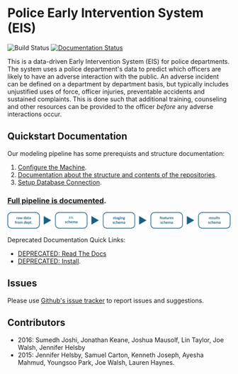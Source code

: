 # Police Early Intervention System (EIS)

![Build Status](https://travis-ci.org/dssg/police-eis.svg)
[![Documentation Status](https://readthedocs.org/projects/police-eis/badge/?version=latest)](http://police-eis.readthedocs.org/en/latest/?badge=latest)

This is a data-driven Early Intervention System (EIS) for police departments. The system uses a police department's data to predict which officers are likely to have an adverse interaction with the public. An adverse incident can be defined on a department by department basis, but typically includes unjustified uses of force, officer injuries, preventable accidents and sustained complaints. This is done such that additional training, counseling and other resources can be provided to the officer _before_ any adverse interactions occur.

## Quickstart Documentation

Our modeling pipeline has some prerequists and structure documentation:

1.  [Configure the Machine](link).
2.  [Documentation about the structure and contents of the repositories](docs/repository_documentation.md).
3.  [Setup Database Connection](docs/database_connection.md).

### [Full pipeline is documented](docs/repositories_dependencies_and_pipeline.md).

![Process](docs/tableProces.png)

Deprecated Documentation Quick Links:


* [DEPRECATED: Read The Docs](https://police-eis.readthedocs.org/en/latest/)
* [DEPRECATED: Install](https://police-eis.readthedocs.org/en/latest/quickstart.html).

## Issues

Please use [Github's issue tracker](https://github.com/dssg/police-eis/issues/new) to report issues and suggestions.

## Contributors

* 2016: Sumedh Joshi, Jonathan Keane, Joshua Mausolf, Lin Taylor, Joe Walsh, Jennifer Helsby
* 2015: Jennifer Helsby, Samuel Carton, Kenneth Joseph, Ayesha Mahmud, Youngsoo Park, Joe Walsh, Lauren Haynes.
